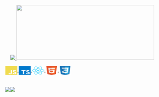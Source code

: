 <div align="center">
  <a href="https://github.com/ruanpioner">
  <img height="180em" src="https://github-readme-stats.vercel.app/api?username=ruanpioner&show_icons=true&theme=dark&include_all_commits=true&count_private=true"/>
  <img height="180em" width="450em" src="https://github-readme-stats.vercel.app/api/top-langs/?username=ruanpioner&layout=compact&langs_count=7&theme=dark"/>
</div>
  
  <div style="display: inline_block"><br>
  <img align="center" alt="Ruan-Js" height="30" width="40" src="https://raw.githubusercontent.com/devicons/devicon/master/icons/javascript/javascript-plain.svg">
  <img align="center" alt="Ruan-Ts" height="30" width="40" src="https://raw.githubusercontent.com/devicons/devicon/master/icons/typescript/typescript-plain.svg">
  <img align="center" alt="Ruan-React" height="30" width="40" src="https://raw.githubusercontent.com/devicons/devicon/master/icons/react/react-original.svg">
  <img align="center" alt="Ruan-HTML" height="30" width="40" src="https://raw.githubusercontent.com/devicons/devicon/master/icons/html5/html5-original.svg">
  <img align="center" alt="Ruan-CSS" height="30" width="40" src="https://raw.githubusercontent.com/devicons/devicon/master/icons/css3/css3-original.svg">
</div>

  #
  
 <div> 
  <a href="https://www.linkedin.com/in/ruanpioner/" target="_blank"><img src="https://img.shields.io/badge/-LinkedIn-%230077B5?style=for-the-badge&logo=linkedin&logoColor=white" target="_blank"><a href = "mailto:nsv.anemic@gmail.com"><img src="https://img.shields.io/badge/-Gmail-%23333?style=for-the-badge&logo=gmail&logoColor=white" target="_blank"></a></a>
</div>
